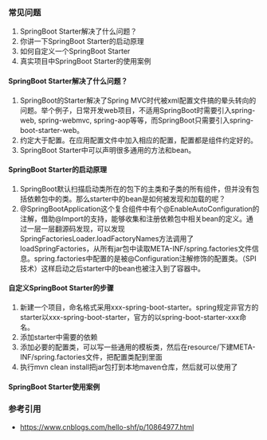 ### 常见问题
1. SpringBoot Starter解决了什么问题？
2. 你讲一下SpringBoot Starter的启动原理
3. 如何自定义一个SpringBoot Starter
4. 真实项目中SpringBoot Starter的使用案例

#### SpringBoot Starter解决了什么问题？
1. SpringBoot的Starter解决了Spring MVC时代被xml配置文件搞的晕头转向的问题。举个例子，日常开发web项目，不适用SpringBoot时需要引入spring-web, spring-webmvc, spring-aop等等，而SpringBoot只需要引入spring-boot-starter-web。
2. 约定大于配置。在应用配置文件中加入相应的配置，配置都是组件约定好的。
3. SpringBoot Starter中可以声明很多通用的方法和bean。

#### SpringBoot Starter的启动原理
1. SpringBoot默认扫描启动类所在的包下的主类和子类的所有组件，但并没有包括依赖包中的类。那么starter中的bean是如何被发现和加载的呢？
2. @SpringBootApplication这个复合组件中有个@EnableAutoConfiguration的注解，借助@Import的支持，能够收集和注册依赖包中相关bean的定义。通过一层一层翻源码发现，可以发现SpringFactoriesLoader.loadFactoryNames方法调用了loadSpringFactories，从所有jar包中读取META-INF/spring.factories文件信息。spring.factories中配置的是被@Configuration注解修饰的配置类。（SPI技术）这样启动之后starter中的bean也被注入到了容器中。

#### 自定义SpringBoot Starter的步骤
1. 新建一个项目，命名格式采用xxx-spring-boot-starter。spring规定非官方的starter以xxx-spring-boot-starter，官方的以spring-boot-starter-xxx命名。
2. 添加starter中需要的依赖
3. 添加必要的配置类，可以写一些通用的模板类，然后在resource/下建META-INF/spring.factories文件，把配置类配到里面
4. 执行mvn clean install把jar包打到本地maven仓库，然后就可以使用了

#### SpringBoot Starter使用案例


### 参考引用
* https://www.cnblogs.com/hello-shf/p/10864977.html